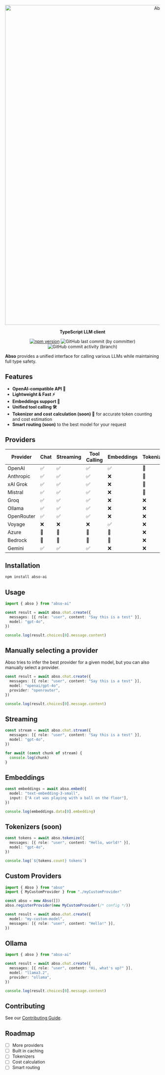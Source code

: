 <div align="center">

<p align="center">
  <img src="https://github.com/user-attachments/assets/cfec6d10-7e1e-4412-bd4b-edb3df45fe99" alt="Abso banner" width=1040 />
</p>

**TypeScript LLM client**

[![npm version](https://badge.fury.io/js/abso-ai.svg)](https://badge.fury.io/js/abso-ai) ![GitHub last commit (by committer)](https://img.shields.io/github/last-commit/abso-ai/abso) ![GitHub commit activity (branch)](https://img.shields.io/github/commit-activity/w/abso-ai/abso)

</div>

**Abso** provides a unified interface for calling various LLMs while maintaining full type safety.

## Features

- **OpenAI-compatible API 🔁**
- **Lightweight & Fast ⚡**
- **Embeddings support 🧮**
- **Unified tool calling 🛠️**
- **Tokenizer and cost calculation (soon) 🔢** for accurate token counting and cost estimation
- **Smart routing (soon)** to the best model for your request

## Providers

| Provider   | Chat | Streaming | Tool Calling | Embeddings | Tokenizer | Cost Calculation |
| ---------- | ---- | --------- | ------------ | ---------- | --------- | ---------------- |
| OpenAI     | ✅   | ✅        | ✅           | ✅         | 🚧        | 🚧               |
| Anthropic  | ✅   | ✅        | ✅           | ❌         | 🚧        | 🚧               |
| xAI Grok   | ✅   | ✅        | ✅           | ❌         | 🚧        | 🚧               |
| Mistral    | ✅   | ✅        | ✅           | ❌         | 🚧        | 🚧               |
| Groq       | ✅   | ✅        | ✅           | ❌         | ❌        | 🚧               |
| Ollama     | ✅   | ✅        | ✅           | ❌         | ❌        | 🚧               |
| OpenRouter | ✅   | ✅        | ✅           | ❌         | ❌        | 🚧               |
| Voyage     | ❌   | ❌        | ❌           | ✅         | ❌        | ❌               |
| Azure      | 🚧   | 🚧        | 🚧           | 🚧         | ❌        | 🚧               |
| Bedrock    | 🚧   | 🚧        | 🚧           | 🚧         | ❌        | 🚧               |
| Gemini     | ✅   | ✅        | ✅           | ❌         | ❌        | ❌               |

## Installation

```bash
npm install abso-ai
```

## Usage

```ts
import { abso } from "abso-ai"

const result = await abso.chat.create({
  messages: [{ role: "user", content: "Say this is a test" }],
  model: "gpt-4o",
})

console.log(result.choices[0].message.content)
```

## Manually selecting a provider

Abso tries to infer the best provider for a given model, but you can also manually select a provider.

```ts
const result = await abso.chat.create({
  messages: [{ role: "user", content: "Say this is a test" }],
  model: "openai/gpt-4o",
  provider: "openrouter",
})

console.log(result.choices[0].message.content)
```

## Streaming

```ts
const stream = await abso.chat.stream({
  messages: [{ role: "user", content: "Say this is a test" }],
  model: "gpt-4o",
})

for await (const chunk of stream) {
  console.log(chunk)
}
```

## Embeddings

```ts
const embeddings = await abso.embed({
  model: "text-embedding-3-small",
  input: ["A cat was playing with a ball on the floor"],
})

console.log(embeddings.data[0].embedding)
```

## Tokenizers (soon)

```ts
const tokens = await abso.tokenize({
  messages: [{ role: "user", content: "Hello, world!" }],
  model: "gpt-4o",
})

console.log(`${tokens.count} tokens`)
```

## Custom Providers

```ts
import { Abso } from "abso"
import { MyCustomProvider } from "./myCustomProvider"

const abso = new Abso([])
abso.registerProvider(new MyCustomProvider(/* config */))

const result = await abso.chat.create({
  model: "my-custom-model",
  messages: [{ role: "user", content: "Hello!" }],
})
```

## Ollama

```ts
import { abso } from "abso-ai"

const result = await abso.chat.create({
  messages: [{ role: "user", content: "Hi, what's up?" }],
  model: "llama3.2",
  provider: "ollama",
})

console.log(result.choices[0].message.content)
```

## Contributing

See our [Contributing Guide](CONTRIBUTING.md).

## Roadmap

- [ ] More providers
- [ ] Built in caching
- [ ] Tokenizers
- [ ] Cost calculation
- [ ] Smart routing
